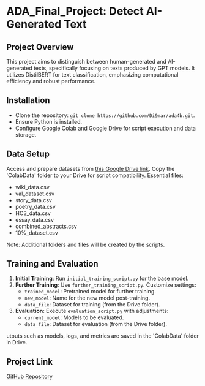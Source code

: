 # ADA_Final_Project: Detect AI-Generated Text

## Project Overview
This project aims to distinguish between human-generated and AI-generated texts, specifically focusing on texts produced by GPT models. It utilizes DistilBERT for text classification, emphasizing computational efficiency and robust performance.

## Installation
- Clone the repository: `git clone https://github.com/Di9mar/ada4b.git`.
- Ensure Python is installed.
- Configure Google Colab and Google Drive for script execution and data storage.

## Data Setup
Access and prepare datasets from [this Google Drive link](https://drive.google.com/drive/folders/1yMLdiCUE2J_XFjLvO1Fj8G-O-qSRdoSh?usp=sharing). Copy the 'ColabData' folder to your Drive for script compatibility. Essential files:
- wiki_data.csv
- val_dataset.csv
- story_data.csv
- poetry_data.csv
- HC3_data.csv
- essay_data.csv
- combined_abstracts.csv
- 10%_dataset.csv

Note: Additional folders and files will be created by the scripts.

## Training and Evaluation
1. **Initial Training**: Run `initial_training_script.py` for the base model.
2. **Further Training**: Use `further_training_script.py`. Customize settings:
   - `trained_model`: Pretrained model for further training.
   - `new_model`: Name for the new model post-training.
   - `data_file`: Dataset for training (from the Drive folder).
3. **Evaluation**: Execute `evaluation_script.py` with adjustments:
   - `current_model`: Models to be evaluated.
   - `data_file`: Dataset for evaluation (from the Drive folder).

utputs such as models, logs, and metrics are saved in the 'ColabData' folder in Drive.

## Project Link
[GitHub Repository](https://github.com/Di9mar/ada4b.git)
